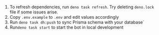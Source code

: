 1. To refresh dependencies, run `deno task refresh`. Try deleting `deno.lock` file if some issues arise.
2. Copy `.env.example` to `.env` and edit values accordingly
3. Run `deno task dh:push` to sync Prisma schema with your database`
4. Run`deno task start` to start the bot in local development
